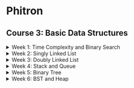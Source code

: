 # Phitron

## Course 3: Basic Data Structures

<details>
<summary>Week 1: Time Complexity and Binary Search</summary>
    <ul>
        <li>1. Time Complexsity</li>
        <li>2. STL Vector</li>
        <li>3. Prefix Sum and Binary Search</li>
    </ul>
</details>

<details>
<summary>Week 2: Singly Linked List</summary>
    <ul>
        <li>5. Singly Linked List</li>
        <li>6. Operations on Singly Linked List</li>
        <li>7. Singly Linked List Recap</li>
    </ul>
</details>

<details>
<summary>Week 3: Doubly Linked List</summary>
    <ul>
        <li>9. Doubly Linked List</li>
        <li>10. STL List and Cycle Detection</li>
        <li>11. Linked List related problem solving</li>
    </ul>
</details>

<details>
<summary>Week 4: Stack and Queue</summary>
    <ul>
        <li>13. Queue Implementation</li>
        <li>14. STL Stack and Queue</li>
        <li>15. Stack and Queue related problem solving</li>
    </ul>
</details>

<details>
<summary>Week 5: Binary Tree</summary>
    <ul>
        <li>17. Binary Tree Implementation</li>
        <li>18. Binary Tree Operations</li>
        <li>19. Binary Tree related problem solving</li>
    </ul>
</details>

<details>
<summary>Week 6: BST and Heap</summary>
    <ul>
        <li>21. BST Implementation</li>
        <li>22. Heap Implementation</li>
        <li>23. STL Priority Queue and Map</li>
    </ul>
</details>
